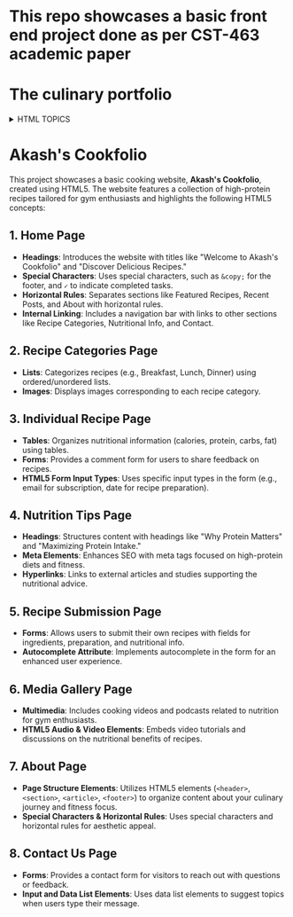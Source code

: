 # This repo showcases a basic front end project done as per CST-463 academic paper
# The culinary portfolio
<details>
<summary>HTML TOPICS</summary>

1. [ ] Structuring & Editing an HTML5 Document
2. [ ] Fundamentals of HTML
3. [ ] Headings
4. [ ] Hyperlinks
5. [ ] Images
6. [ ] Special Characters
7. [ ] Horizontal Rules
8. [ ] Lists
9. [ ] Tables
10. [ ] Forms
11. [ ] Internal Linking
12. [ ] Meta Elements
13. [ ] HTML5 Form Input Types
14. [ ] Input and Data List Elements
15. [ ] Autocomplete Attribute
16. [ ] Page Structure Elements
17. [ ] Multimedia
18. [ ] HTML5 Audio & Video Elements
</details>


# Akash's Cookfolio

This project showcases a basic cooking website, **Akash's Cookfolio**, created using HTML5. The website features a collection of high-protein recipes tailored for gym enthusiasts and highlights the following HTML5 concepts:

## 1. Home Page
- **Headings**: Introduces the website with titles like "Welcome to Akash's Cookfolio" and "Discover Delicious Recipes."
- **Special Characters**: Uses special characters, such as `&copy;` for the footer, and `✓` to indicate completed tasks.
- **Horizontal Rules**: Separates sections like Featured Recipes, Recent Posts, and About with horizontal rules.
- **Internal Linking**: Includes a navigation bar with links to other sections like Recipe Categories, Nutritional Info, and Contact.

## 2. Recipe Categories Page
- **Lists**: Categorizes recipes (e.g., Breakfast, Lunch, Dinner) using ordered/unordered lists.
- **Images**: Displays images corresponding to each recipe category.

## 3. Individual Recipe Page
- **Tables**: Organizes nutritional information (calories, protein, carbs, fat) using tables.
- **Forms**: Provides a comment form for users to share feedback on recipes.
- **HTML5 Form Input Types**: Uses specific input types in the form (e.g., email for subscription, date for recipe preparation).

## 4. Nutrition Tips Page
- **Headings**: Structures content with headings like "Why Protein Matters" and "Maximizing Protein Intake."
- **Meta Elements**: Enhances SEO with meta tags focused on high-protein diets and fitness.
- **Hyperlinks**: Links to external articles and studies supporting the nutritional advice.

## 5. Recipe Submission Page
- **Forms**: Allows users to submit their own recipes with fields for ingredients, preparation, and nutritional info.
- **Autocomplete Attribute**: Implements autocomplete in the form for an enhanced user experience.

## 6. Media Gallery Page
- **Multimedia**: Includes cooking videos and podcasts related to nutrition for gym enthusiasts.
- **HTML5 Audio & Video Elements**: Embeds video tutorials and discussions on the nutritional benefits of recipes.

## 7. About Page
- **Page Structure Elements**: Utilizes HTML5 elements (`<header>`, `<section>`, `<article>`, `<footer>`) to organize content about your culinary journey and fitness focus.
- **Special Characters & Horizontal Rules**: Uses special characters and horizontal rules for aesthetic appeal.

## 8. Contact Us Page
- **Forms**: Provides a contact form for visitors to reach out with questions or feedback.
- **Input and Data List Elements**: Uses data list elements to suggest topics when users type their message.




